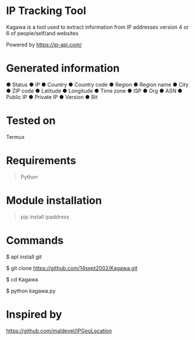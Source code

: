 # IP Tracking Tool
Kagawa is a tool used to extract information from IP addresses version 4 or 6 of people/self/and websites

Powered by https://ip-api.com/
# Generated information
● Status
● IP
● Country
● Country code
● Region
● Region name
● City
● ZIP code
● Latitude
● Longitude
● Time zone
● ISP
● Org
● ASN
● Public IP
● Private IP
● Version
● Bit
# Tested on
Termux
# Requirements
> Python
# Module installation
> pip install ipaddress
# Commands
$ apt install git

$ git clone https://github.com/14sept2002/Kagawa.git

$ cd Kagawa

$ python kagawa.py
# Inspired by
https://github.com/maldevel/IPGeoLocation
